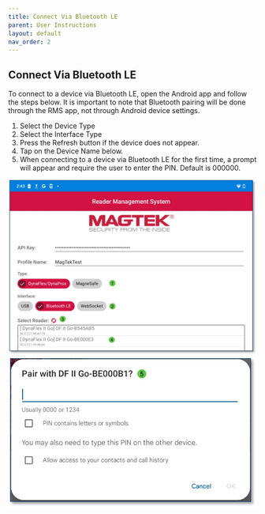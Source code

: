 ```yaml
---
title: Connect Via Bluetooth LE
parent: User Instructions
layout: default
nav_order: 2
---
```

## Connect Via Bluetooth LE
To connect to a device via Bluetooth LE, open the Android app and follow the steps below. It is important to note that Bluetooth pairing will be done through the RMS app, not through Android device settings.
1.	Select the Device Type
2.	Select the Interface Type
3.	Press the Refresh   button if the device does not appear.
4.	Tap on the Device Name below.
5.	When connecting to a device via Bluetooth LE for the first time, a prompt will appear and require the user to enter the PIN.  Default is 000000.

![](./images/Android10.jpg)
![](./images/Android11.jpg)